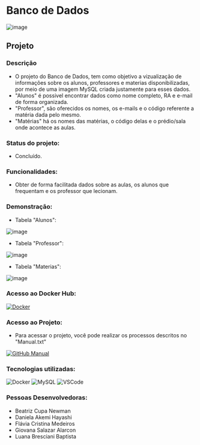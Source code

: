 # Banco de Dados

  ![image](https://user-images.githubusercontent.com/111883180/189505434-61ead341-b8be-4290-8469-a8fd4d6e2e4f.png)

## Projeto
### Descrição
- O projeto do Banco de Dados, tem como objetivo a vizualização de informações sobre os alunos, professores e materias disponibilizadas, por meio de uma imagem MySQL criada justamente para esses dados.
- "Alunos" é possivel encontrar dados como nome completo, RA e e-mail de forma organizada. 
- "Professor", são oferecidos os nomes, os e-mails e o código referente a matéria dada pelo mesmo.
- "Matérias" há os nomes das matérias, o código delas e o prédio/sala onde acontece as aulas.

### Status do projeto: 
- Concluído.

### Funcionalidades:
- Obter de forma facilitada dados sobre as aulas, os alunos que frequentam e os professor que lecionam.

### Demonstração: 
- Tabela "Alunos": 

![image](https://user-images.githubusercontent.com/111883180/189505498-8a8c2825-b6d2-44d0-9830-b4416ed6cc48.png)
- Tabela "Professor":

![image](https://user-images.githubusercontent.com/111883180/189505515-3774a27c-63fd-46f0-aa17-393268653d95.png)
- Tabela "Materias":

![image](https://user-images.githubusercontent.com/111883180/189505542-72ecdc58-57d7-45f2-95e4-d9acbdd95147.png)

### Acesso ao Docker Hub:

[![Docker](https://img.shields.io/badge/Docker-2CA5E0?style=for-the-badge&logo=docker&logoColor=white)](https://hub.docker.com/r/danchih/dockermysql/tags)

### Acesso ao Projeto:
- Para acessar o projeto, você pode realizar os processos descritos no "Manual.txt"

[![GitHub Manual](https://img.shields.io/badge/GitHub-100000?style=for-the-badge&logo=github&logoColor=white)](https://github.com/lubaptista/BancoDados/blob/arquivo_docker/Manual.txt)

### Tecnologias utilizadas:

![Docker](https://img.shields.io/badge/Docker-2CA5E0?style=for-the-badge&logo=docker&logoColor=white) ![MySQL](https://img.shields.io/badge/MySQL-005C84?style=for-the-badge&logo=mysql&logoColor=white) ![VSCode](https://img.shields.io/badge/VSCode-0078D4?style=for-the-badge&logo=visual%20studio%20code&logoColor=white)

### Pessoas Desenvolvedoras: 
- Beatriz Cupa Newman
- Daniela Akemi Hayashi
- Flávia Cristina Medeiros
- Giovana Salazar Alarcon
- Luana Bresciani Baptista
